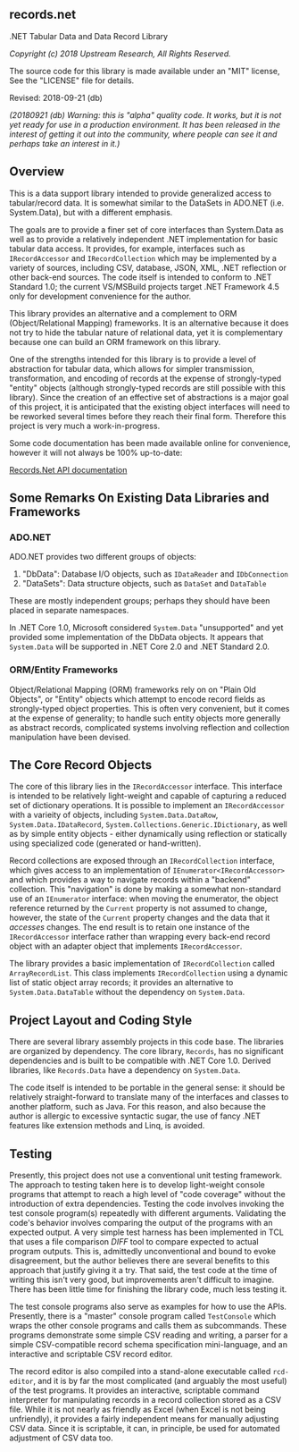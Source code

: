 records.net
-----------

.NET Tabular Data and Data Record Library

*Copyright (c) 2018 Upstream Research, All Rights Reserved.*

The source code for this library is made available under an "MIT" license,
See the "LICENSE" file for details.

Revised: 2018-09-21 (db)

_(20180921 (db) Warning: this is "alpha" quality code.
It works, but it is not yet ready for use in a production environment.
It has been released in the interest of getting it out into the community,
where people can see it and perhaps take an interest in it.)_


## Overview

This is a data support library intended to provide generalized access to tabular/record data.
It is somewhat similar to the DataSets in ADO.NET (i.e. System.Data),
but with a different emphasis.

The goals are to provide a finer set of core interfaces than System.Data
as well as to provide a relatively independent .NET implementation for basic tabular data access.
It provides, for example, interfaces such as `IRecordAccessor` and `IRecordCollection`
which may be implemented by a variety of sources,
including CSV, database, JSON, XML, .NET reflection or other back-end sources.
The code itself is intended to conform to .NET Standard 1.0;
the current VS/MSBuild projects target .NET Framework 4.5 
only for development convenience for the author.

This library provides an alternative and a complement to ORM (Object/Relational Mapping) frameworks.
It is an alternative because it does not try to hide the tabular nature of relational data,
yet it is complementary because one can build an ORM framework on this library.

One of the strengths intended for this library is to provide a level of abstraction for tabular data,
which allows for simpler transmission, transformation, and encoding of records
at the expense of strongly-typed "entity" objects 
(although strongly-typed records are still possible with this library).
Since the creation of an effective set of abstractions is a major goal of this project,
it is anticipated that the existing object interfaces will need to be reworked several times
before they reach their final form.
Therefore this project is very much a work-in-progress.

Some code documentation has been made available online for convenience,
however it will not always be 100% up-to-date:

[Records.Net API documentation](https://upstream-research.github.io/projects/records.net/helpdocs)


## Some Remarks On Existing Data Libraries and Frameworks

### ADO.NET ###
ADO.NET provides two different groups of objects: 

1. "DbData": Database I/O objects, such as `IDataReader` and `IDbConnection`
2. "DataSets": Data structure objects, such as `DataSet` and `DataTable`

These are mostly independent groups; perhaps they should have been placed in separate namespaces.

In .NET Core 1.0, Microsoft considered `System.Data` "unsupported"
and yet provided some implementation of the DbData objects.
It appears that `System.Data` will be supported in .NET Core 2.0 and .NET Standard 2.0.

### ORM/Entity Frameworks ###
Object/Relational Mapping (ORM) frameworks rely on on "Plain Old Objects", or "Entity" objects
which attempt to encode record fields as strongly-typed object properties.
This is often very convenient, but it comes at the expense of generality;
to handle such entity objects more generally as abstract records, 
complicated systems involving reflection and collection manipulation have been devised.


## The Core Record Objects

The core of this library lies in the `IRecordAccessor` interface.
This interface is intended to be relatively light-weight
and capable of capturing a reduced set of dictionary operations.
It is possible to implement an `IRecordAccessor` with a varieity of objects,
including `System.Data.DataRow`, `System.Data.IDataRecord`, `System.Collections.Generic.IDictionary`,
as well as by simple entity objects - either dynamically using reflection 
or statically using specialized code (generated or hand-written).

Record collections are exposed through an `IRecordCollection` interface,
which gives access to an implementation of `IEnumerator<IRecordAccessor>`
and which provides a way to navigate records within a "backend" collection.
This "navigation" is done by making a somewhat non-standard use of an `IEnumerator` interface:
when moving the enumerator, the object reference returned by the `Current` property is not assumed to change,
however, the state of the `Current` property changes and the data that it _accesses_ changes.
The end result is to retain one instance of the `IRecordAccessor` interface
rather than wrapping every back-end record object with an adapter object that implements `IRecordAccessor`.

The library provides a basic implementation of `IRecordCollection` called `ArrayRecordList`.
This class implements `IRecordCollection` using a dynamic list of static object array records;
it provides an alternative to `System.Data.DataTable` without the dependency on `System.Data`.


## Project Layout and Coding Style

There are several library assembly projects in this code base.
The libraries are organized by dependency.
The core library, `Records`, has no significant dependencies and is built to be compatible with .NET Core 1.0.
Derived libraries, like `Records.Data` have a dependency on `System.Data`.

The code itself is intended to be portable in the general sense:
it should be relatively straight-forward to translate many of the interfaces and classes
to another platform, such as Java.
For this reason, and also because the author is allergic to excessive syntactic sugar,
the use of fancy .NET features like extension methods and Linq, is avoided.


## Testing

Presently, this project does not use a conventional unit testing framework.
The approach to testing taken here is to develop light-weight console programs
that attempt to reach a high level of "code coverage"
without the introduction of extra dependencies.
Testing the code involves invoking the test console program(s) repeatedly with different arguments.
Validating the code's behavior involves comparing the output of the programs with an expected output.
A very simple test harness has been implemented in TCL 
that uses a file comparison _DIFF_ tool to compare expected to actual program outputs.
This is, admittedly unconventional and bound to evoke disagreement,
but the author believes there are several benefits to this approach that justify giving it a try.
That said, the test code at the time of writing this isn't very good, 
but improvements aren't difficult to imagine.
There has been little time for finishing the library code, much less testing it.

The test console programs also serve as examples for how to use the APIs.
Presently, there is a "master" console program called `TestConsole` which wraps
the other console programs and calls them as subcommands.
These programs demonstrate some simple CSV reading and writing,
a parser for a simple CSV-compatible record schema specification mini-language,
and an interactive and scriptable CSV record editor.

The record editor is also compiled into a stand-alone executable called `rcd-editor`,
and it is by far the most complicated (and arguably the most useful) of the test programs.
It provides an interactive, scriptable command interpreter for manipulating records
in a record collection stored as a CSV file.
While it is not nearly as friendly as Excel (when Excel is not being unfriendly),
it provides a fairly independent means for manually adjusting CSV data.
Since it is scriptable, it can, in principle, be used for automated adjustment of CSV data too.

